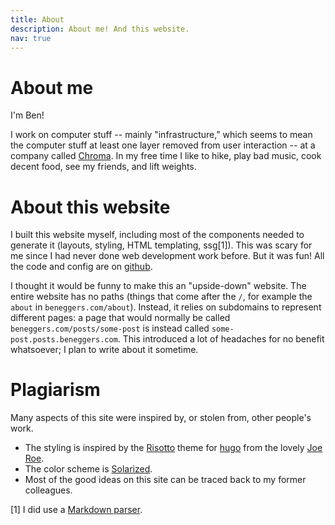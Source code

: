 ```yaml
---
title: About
description: About me! And this website.
nav: true
---
```


# About me

I'm Ben!

I work on computer stuff -- mainly "infrastructure," which seems to mean the computer stuff at least one layer removed from user interaction -- at a company called [Chroma](https://trychroma.com). In my free time I like to hike, play bad music, cook decent food, see my friends, and lift weights.

# About this website

I built this website myself, including most of the components needed to generate it (layouts, styling, HTML templating, ssg[1]). This was scary for me since I had never done web development work before. But it was fun! All the code and config are on [github](https://github.com/beggers/beneggers.com).

I thought it would be funny to make this an "upside-down" website. The entire website has no paths (things that come after the `/`, for example the `about` in `beneggers.com/about`). Instead, it relies on subdomains to represent different pages: a page that would normally be called `beneggers.com/posts/some-post` is instead called `some-post.posts.beneggers.com`. This introduced a lot of headaches for no benefit whatsoever; I plan to write about it sometime.

# Plagiarism

Many aspects of this site were inspired by, or stolen from, other people's work.

- The styling is inspired by the [Risotto](https://themes.gohugo.io/themes/risotto/) theme for [hugo](https://gohugo.io/) from the lovely [Joe Roe](https://joeroe.io/).
- The color scheme is [Solarized](https://ethanschoonover.com/solarized/).
- Most of the good ideas on this site can be traced back to my former colleagues.

[1] I did use a [Markdown parser](https://pypi.org/project/Markdown/).